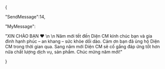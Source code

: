 {

"SendMessage":14,

"MyMessage":

"XIN CHÀO BẠN ❤  \n \n Năm mới tết đến Diện CM kính chúc bạn và gia đình hạnh phúc – an khang – sức khỏe dồi dào. Cảm ơn bạn đã ủng hộ Diện CM trong thời gian qua. Sang năm mới Diện CM sẽ cố gắng đáp ứng tốt hơn nữa chất lượng dịch vụ, sản phẩm. Chúc mừng năm mới!"

}
